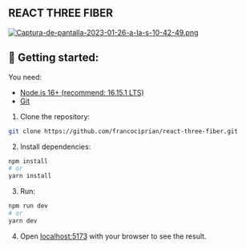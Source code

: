 ## REACT THREE FIBER

[![Captura-de-pantalla-2023-01-26-a-la-s-10-42-49.png](https://i.postimg.cc/13vMJXvB/Captura-de-pantalla-2023-01-26-a-la-s-10-42-49.png)](https://postimg.cc/v46WmYFx)

## 🚀 Getting started:

You need:

- [Node.js 16+ (recommend: 16.15.1 LTS)](https://nodejs.org/en/)
- [Git](https://git-scm.com/book/en/v2/Getting-Started-Installing-Git)

1. Clone the repository:

```bash
git clone https://github.com/francociprian/react-three-fiber.git
```

2. Install dependencies:

```bash
npm install
# or
yarn install
```

3. Run:

```bash
npm run dev
# or
yarn dev
```

4. Open [localhost:5173](localhost:5173) with your browser to see the result.